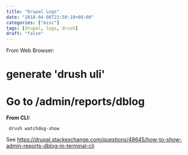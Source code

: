 ```yaml
---
title: "Drupal Logs"
date: "2018-04-08T23:50:10+08:00"
categories: ["misc"]
tags: [drupal, logs, drush]
draft: "false"
---
```


From Web Browser:

# generate 'drush uli' 
# Go to /admin/reports/dblog

**From CLI:**
```
 drush watchdog-show
```
See https://drupal.stackexchange.com/questions/48645/how-to-show-admin-reports-dblog-in-terminal-cli
